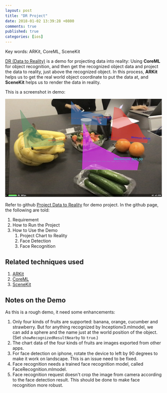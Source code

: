 ```yaml
---
layout: post
title: "DR Project"
date: 2018-01-02 13:39:28 +0800
comments: true
published: true
categories: [ios]
---
```


Key words: ARKit, CoreML, SceneKit

<!-- more -->

[DR (Data to Reality)](https://github.com/hongchaozhang/ProjectDataToReality) is a demo for projecting data into reality: Using **CoreML** for object recognition, and then get the recognized object data and project the data to reality, just above the recognized object. In this process, **ARKit** helps us to get the real world object coordinate to put the data at, and **SceneKit** helps us to render the data in reality. 

This is a screenshot in demo:

![project chart to reality](/images/DR-Screenshot-1.jpg)

Refer to github [Project Data to Reality](https://github.com/hongchaozhang/ProjectDataToReality) for demo project. In the github page, the following are told:

1. Requirement
1. How to Run the Project
1. How to Use the Demo
    1. Project Chart to Reality
    1. Face Detection
    1. Face Recognition

## Related techniques used

1. [ARKit](../../../../2017/12/28/arkit-usage/)
2. [CoreML](../../../../2017/12/28/coreml-usage/)
3. [SceneKit](../../../../2018/01/02/scenekit-usage/)

## Notes on the Demo

As this is a rough demo, it need some enhancements:

1. Only four kinds of fruits are supported: banana, orange, cucumber and strawberry. But for anything recognized by Inceptionv3.mlmodel, we can add a sphere and the name just at the world position of the object. (Set `showRecognizedResultNearby` to `true`.)
1. The chart data of the four kinds of fruits are images exported from other apps.
1. For face detection on iphone, rotate the device to left by 90 degrees to make it work on landscape. This is an issue need to be fixed.
1. Face recognition needs a trained face recognition model, called FaceRecognition.mlmodel.
1. Face recognition request doesn't crop the image from camera according to the face detection result. This should be done to make face recognition more robust.

